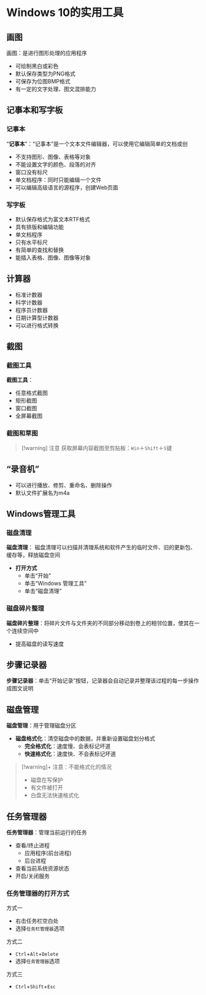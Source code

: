 # Windows 10的实用工具

## 画图

画图：是进行图形处理的应用程序
- 可绘制黑白或彩色
- 默认保存类型为PNG格式
- 可保存为位图BMP格式
- 有一定的文字处理、图文混排能力

## 记事本和写字板

### 记事本
“**记事本**”：“记事本”是一个文本文件编辑器，可以使用它编辑简单的文档或创
- 不支持图形、图像、表格等对象
- 不能设置文字的颜色、段落的对齐
- 窗口没有标尺
- 单文档程序：同时只能编辑一个文件
- 可以编辑高级语言的源程序，创建Web页面

### 写字板

- 默认保存格式为富文本RTF格式
- 具有排版和编辑功能
- 单文档程序
- 只有水平标尺
- 有简单的查找和替换
- 能插入表格、图像、图像等对象

## 计算器

- 标准计数器
- 科学计数器
- 程序员计数器
- 日期计算型计数器
- 可以进行格式转换

## 截图

### 截图工具

**截图工具**： 
- 任意格式截图
- 矩形截图
- 窗口截图
- 全屏幕截图

### 截图和草图

> [!warning] 注意
> 获取屏幕内容截图至剪贴板：`Win`＋`Shift`＋`S`键

## “录音机”

- 可以进行播放、修剪、重命名、删除操作
- 默认文件扩展名为m4a

## Windows管理工具
### 磁盘清理
**磁盘清理**： 磁盘清理可以扫描并清理系统和软件产生的临时文件、旧的更新包、缓存等，释放磁盘空间
- **打开方式**
	- 单击“开始”
	- 单击“Windows 管理工具”
	- 单击“磁盘清理”
### 磁盘碎片整理
**磁盘碎片整理**：将碎片文件与文件夹的不同部分移动到卷上的相邻位置，使其在一个连续空间中
- 提高磁盘的读写速度

## 步骤记录器

**步骤记录器**：单击“开始记录”按钮，记录器会自动记录并整理该过程的每一步操作成图文说明

## 磁盘管理

**磁盘管理**：用于管理磁盘分区
- **磁盘格式化**：清空磁盘中的数据，并重新设置磁盘划分格式
	- **完全格式化**：速度慢、会表标记坏道
	- **快速格式化**：速度快、不会表标记坏道

>[!warning]+ 注意：不能格式化的情况
> - 磁盘在写保护
> - 有文件被打开
> - 白盘无法快速格式化

## 任务管理器

**任务管理器**：管理当前运行的任务
- 查看/终止进程
	- 应用程序(前台进程)
	- 后台进程
- 查看当前系统资源状态
- 开启/关闭服务

### 任务管理器的打开方式

方式一
- 右击任务栏空白处
- 选择`任务栏管理器`选项

方式二
- `Ctrl`+`Alt`+`Delete`
- 选择`任务管理器`选项

方式三
- `Ctrl`+`Shift`+`Esc`